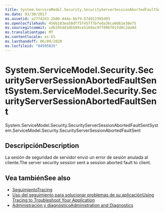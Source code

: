 ```yaml
---
title: System.ServiceModel.Security.SecurityServerSessionAbortedFaultSent
ms.date: 03/30/2017
ms.assetid: a27f4243-2b80-44da-bb79-674912395d93
ms.openlocfilehash: 456b183ea58df75f45ff7bfeda36ca0d61e30e75
ms.sourcegitcommit: cdb295dd1db589ce5169ac9ff096f01fd0c2da9d
ms.translationtype: MT
ms.contentlocale: es-ES
ms.lasthandoff: 06/09/2020
ms.locfileid: "84595835"
---
```

# <a name="systemservicemodelsecuritysecurityserversessionabortedfaultsent"></a><span data-ttu-id="3ed8a-102">System.ServiceModel.Security.SecurityServerSessionAbortedFaultSent</span><span class="sxs-lookup"><span data-stu-id="3ed8a-102">System.ServiceModel.Security.SecurityServerSessionAbortedFaultSent</span></span>
<span data-ttu-id="3ed8a-103">System.ServiceModel.Security.SecurityServerSessionAbortedFaultSent</span><span class="sxs-lookup"><span data-stu-id="3ed8a-103">System.ServiceModel.Security.SecurityServerSessionAbortedFaultSent</span></span>  
  
## <a name="description"></a><span data-ttu-id="3ed8a-104">Descripción</span><span class="sxs-lookup"><span data-stu-id="3ed8a-104">Description</span></span>  
 <span data-ttu-id="3ed8a-105">La sesión de seguridad de servidor envió un error de sesión anulada al cliente.</span><span class="sxs-lookup"><span data-stu-id="3ed8a-105">The server security session sent a session aborted fault to client.</span></span>  
  
## <a name="see-also"></a><span data-ttu-id="3ed8a-106">Vea también</span><span class="sxs-lookup"><span data-stu-id="3ed8a-106">See also</span></span>

- [<span data-ttu-id="3ed8a-107">Seguimiento</span><span class="sxs-lookup"><span data-stu-id="3ed8a-107">Tracing</span></span>](index.md)
- [<span data-ttu-id="3ed8a-108">Uso del seguimiento para solucionar problemas de su aplicación</span><span class="sxs-lookup"><span data-stu-id="3ed8a-108">Using Tracing to Troubleshoot Your Application</span></span>](using-tracing-to-troubleshoot-your-application.md)
- [<span data-ttu-id="3ed8a-109">Administración y diagnóstico</span><span class="sxs-lookup"><span data-stu-id="3ed8a-109">Administration and Diagnostics</span></span>](../index.md)
